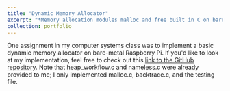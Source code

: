```yaml
---
title: "Dynamic Memory Allocator"
excerpt: "*Memory allocation modules malloc and free built in C on bare-metal Raspberry Pi.*<br/><img src='/images/malloc.png' width='500'>"
collection: portfolio
---
```


One assignment in my computer systems class was to implement a basic dynamic memory allocator on bare-metal Raspberry Pi. If you'd like to look at my implementation, feel free to check out this [link to the GitHub repository](https://gitfront.io/r/nxomimo/jNxf6mr69M68/malloc/). Note that heap_workflow.c and nameless.c were already provided to me; I only implemented malloc.c, backtrace.c, and the testing file.
